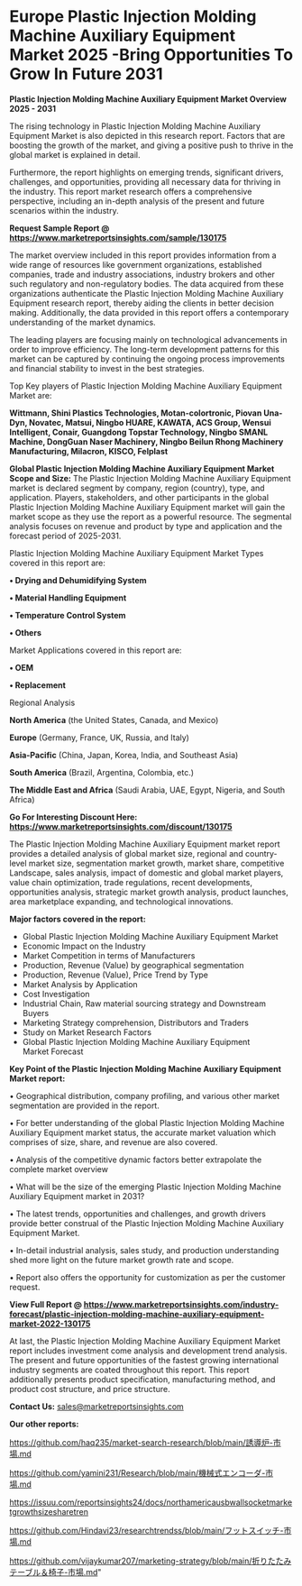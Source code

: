 # Europe Plastic Injection Molding Machine Auxiliary Equipment Market 2025 -Bring Opportunities To Grow In Future 2031

<Strong> Plastic Injection Molding Machine Auxiliary Equipment Market Overview 2025 - 2031</strong>

The rising technology in Plastic Injection Molding Machine Auxiliary Equipment Market is also depicted in this research report. Factors that are boosting the growth of the market, and giving a positive push to thrive in the global market is explained in detail.

Furthermore, the report highlights on emerging trends, significant drivers, challenges, and opportunities, providing all necessary data for thriving in the industry. This report market research offers a comprehensive perspective, including an in-depth analysis of the present and future scenarios within the industry.

<strong>Request Sample Report @ <a href=https://www.marketreportsinsights.com/sample/130175>https://www.marketreportsinsights.com/sample/130175</a></strong>

The market overview included in this report provides information from a wide range of resources like government organizations, established companies, trade and industry associations, industry brokers and other such regulatory and non-regulatory bodies. The data acquired from these organizations authenticate the Plastic Injection Molding Machine Auxiliary Equipment research report, thereby aiding the clients in better decision making. Additionally, the data provided in this report offers a contemporary understanding of the market dynamics.

The leading players are focusing mainly on technological advancements in order to improve efficiency. The long-term development patterns for this market can be captured by continuing the ongoing process improvements and financial stability to invest in the best strategies.

Top Key players of Plastic Injection Molding Machine Auxiliary Equipment Market are:

<strong>Wittmann, Shini Plastics Technologies, Motan-colortronic, Piovan Una-Dyn, Novatec, Matsui, Ningbo HUARE, KAWATA, ACS Group, Wensui Intelligent, Conair, Guangdong Topstar Technology, Ningbo SMANL Machine, DongGuan Naser Machinery, Ningbo Beilun Rhong Machinery Manufacturing, Milacron, KISCO, Felplast</strong>

<strong><b>Global Plastic Injection Molding Machine Auxiliary Equipment Market Scope and Size:</b></strong>
The Plastic Injection Molding Machine Auxiliary Equipment market is declared segment by company, region (country), type, and application. Players, stakeholders, and other participants in the global Plastic Injection Molding Machine Auxiliary Equipment market will gain the market scope as they use the report as a powerful resource. The segmental analysis focuses on revenue and product by type and application and the forecast period of 2025-2031.

Plastic Injection Molding Machine Auxiliary Equipment Market Types covered in this report are:

<strong>• Drying and Dehumidifying System

• Material Handling Equipment

• Temperature Control System

• Others</strong>

Market Applications covered in this report are:

<strong>• OEM

• Replacement</strong> 

Regional Analysis

<strong>North America</strong> (the United States, Canada, and Mexico)

<strong>Europe</strong> (Germany, France, UK, Russia, and Italy)

<strong>Asia-Pacific</strong> (China, Japan, Korea, India, and Southeast Asia)

<strong>South America</strong> (Brazil, Argentina, Colombia, etc.)

<strong>The Middle East and Africa</strong> (Saudi Arabia, UAE, Egypt, Nigeria, and South Africa)

<strong>Go For Interesting Discount Here: <a href=https://www.marketreportsinsights.com/discount/130175>https://www.marketreportsinsights.com/discount/130175</a></strong>

The Plastic Injection Molding Machine Auxiliary Equipment market report provides a detailed analysis of global market size, regional and country-level market size, segmentation market growth, market share, competitive Landscape, sales analysis, impact of domestic and global market players, value chain optimization, trade regulations, recent developments, opportunities analysis, strategic market growth analysis, product launches, area marketplace expanding, and technological innovations.

<strong><b>Major factors covered in the report:</b></strong>
<ul>
  <li>Global Plastic Injection Molding Machine Auxiliary Equipment Market </li>
  <li>Economic Impact on the Industry</li>
  <li>Market Competition in terms of Manufacturers</li>
  <li>Production, Revenue (Value) by geographical segmentation</li>
  <li>Production, Revenue (Value), Price Trend by Type</li>
  <li>Market Analysis by Application</li>
  <li>Cost Investigation</li>
  <li>Industrial Chain, Raw material sourcing strategy and Downstream Buyers</li>
  <li>Marketing Strategy comprehension, Distributors and Traders</li>
  <li>Study on Market Research Factors</li>
  <li>Global Plastic Injection Molding Machine Auxiliary Equipment Market Forecast</li>
</ul>

<strong><b>Key Point of the Plastic Injection Molding Machine Auxiliary Equipment Market report:</b></strong>

• Geographical distribution, company profiling, and various other market segmentation are provided in the report.

• For better understanding of the global Plastic Injection Molding Machine Auxiliary Equipment market status, the accurate market valuation which comprises of size, share, and revenue are also covered.

• Analysis of the competitive dynamic factors better extrapolate the complete market overview

• What will be the size of the emerging Plastic Injection Molding Machine Auxiliary Equipment market in 2031?

• The latest trends, opportunities and challenges, and growth drivers provide better construal of the Plastic Injection Molding Machine Auxiliary Equipment Market.

• In-detail industrial analysis, sales study, and production understanding shed more light on the future market growth rate and scope.

• Report also offers the opportunity for customization as per the customer request.

<strong><b>View Full Report @ <a href=https://www.marketreportsinsights.com/industry-forecast/plastic-injection-molding-machine-auxiliary-equipment-market-2022-130175>https://www.marketreportsinsights.com/industry-forecast/plastic-injection-molding-machine-auxiliary-equipment-market-2022-130175</a></b></strong>


At last, the Plastic Injection Molding Machine Auxiliary Equipment Market report includes investment come analysis and development trend analysis. The present and future opportunities of the fastest growing international industry segments are coated throughout this report. This report additionally presents product specification, manufacturing method, and product cost structure, and price structure.

<strong>Contact Us:</strong>
sales@marketreportsinsights.com

<strong>Our other reports:</strong>

<a href=https://github.com/haq235/market-search-research/blob/main/誘導炉-市場.md>https://github.com/haq235/market-search-research/blob/main/誘導炉-市場.md</a>

<a href=https://github.com/yamini231/Research/blob/main/機械式エンコーダ-市場.md>https://github.com/yamini231/Research/blob/main/機械式エンコーダ-市場.md</a>

<a href=https://issuu.com/reportsinsights24/docs/northamericausbwallsocketmarketgrowthsizesharetren>https://issuu.com/reportsinsights24/docs/northamericausbwallsocketmarketgrowthsizesharetren</a>

<a href=https://github.com/Hindavi23/researchtrendss/blob/main/フットスイッチ-市場.md>https://github.com/Hindavi23/researchtrendss/blob/main/フットスイッチ-市場.md</a>

<a href=https://github.com/vijaykumar207/marketing-strategy/blob/main/折りたたみテーブル＆椅子-市場.md>https://github.com/vijaykumar207/marketing-strategy/blob/main/折りたたみテーブル＆椅子-市場.md</a>"
